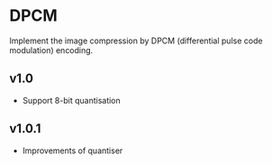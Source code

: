 # DPCM
Implement the image compression by DPCM (differential pulse code modulation) encoding.

## v1.0

- Support 8-bit quantisation

## v1.0.1

- Improvements of quantiser